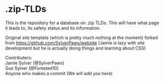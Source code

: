 # .zip-TLDs
This is the repository for a database on .zip TLDs. 
This will have what page it leads to, its safety status and its information. 

Original site template (which is pretty much nothing at the moment) forked from https://github.com/SylverPaws/website (Jamie is lazy with site development but he is actually doing things and learning about CSS)

Contributers: <br>
Jamie Sylver (@SylverPaws) <br>
Gus Sylver (@Forested10) <br>
Anyone who makes a commit (We will add you here)
